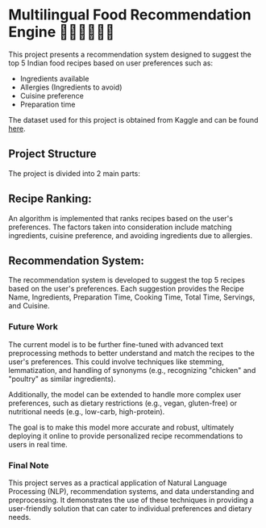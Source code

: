 # Multilingual Food Recommendation Engine 🍳🥗🍘🍜🦪🍛

This project presents a recommendation system designed to suggest the top 5 Indian food recipes based on user preferences such as:

- Ingredients available
- Allergies (Ingredients to avoid)
- Cuisine preference
- Preparation time

The dataset used for this project is obtained from Kaggle and can be found [here](https://www.kaggle.com/datasets/kanishk307/6000-indian-food-recipes-dataset?select=IndianFoodDatasetCSV.csv).

## Project Structure
The project is divided into 2 main parts:

## Recipe Ranking: 
An algorithm is implemented that ranks recipes based on the user's preferences. The factors taken into consideration include matching ingredients, cuisine preference, and avoiding ingredients due to allergies.

## Recommendation System: 
The recommendation system is developed to suggest the top 5 recipes based on the user's preferences. Each suggestion provides the Recipe Name, Ingredients, Preparation Time, Cooking Time, Total Time, Servings, and Cuisine.


### Future Work
The current model is to be further fine-tuned with advanced text preprocessing methods to better understand and match the recipes to the user's preferences. This could involve techniques like stemming, lemmatization, and handling of synonyms (e.g., recognizing "chicken" and "poultry" as similar ingredients).

Additionally, the model can be extended to handle more complex user preferences, such as dietary restrictions (e.g., vegan, gluten-free) or nutritional needs (e.g., low-carb, high-protein).

The goal is to make this model more accurate and robust, ultimately deploying it online to provide personalized recipe recommendations to users in real time.

### Final Note
This project serves as a practical application of Natural Language Processing (NLP), recommendation systems, and data understanding and preprocessing. It demonstrates the use of these techniques in providing a user-friendly solution that can cater to individual preferences and dietary needs.
